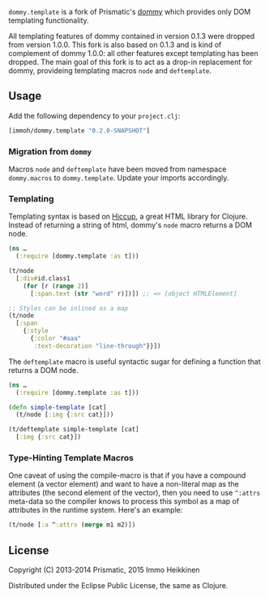 `dommy.template` is a fork of Prismatic's [dommy](https://github.com/Prismatic/dommy) which provides only DOM templating functionality.

All templating features of dommy contained in version 0.1.3 were dropped from version 1.0.0. This fork is also based on 0.1.3 and is kind of complement of dommy 1.0.0: all other features except templating has been dropped. The main goal of this fork is to act as a drop-in replacement for dommy, provideing templating macros `node` and `deftemplate`.

## Usage

Add the following dependency to your `project.clj`:

```clojure
[immoh/dommy.template "0.2.0-SNAPSHOT"]
```

### Migration from `dommy`

Macros `node` and `deftemplate` have been moved from namespace `dommy.macros` to `dommy.template`. Update your imports accordingly.

### Templating

Templating syntax is based on [Hiccup](https://github.com/weavejester/hiccup/), a great HTML library for Clojure. Instead of returning a string of html, dommy's `node` macro returns a DOM node.

```clojure
(ns …
  (:require [dommy.template :as t]))

(t/node
  [:div#id.class1
    (for [r (range 2)]
      [:span.text (str "word" r)])]) ;; => [object HTMLElement]

;; Styles can be inlined as a map
(t/node
  [:span
    {:style
      {:color "#aaa"
       :text-decoration "line-through"}}])
```

The `deftemplate` macro is useful syntactic sugar for defining a function that returns a DOM node.

```clojure
(ns …
  (:require [dommy.template :as t]))

(defn simple-template [cat]
  (t/node [:img {:src cat}]))

(t/deftemplate simple-template [cat]
  [:img {:src cat}])
```

### Type-Hinting Template Macros

One caveat of using the compile-macro is that if you have a compound element (a vector element) and want to have a non-literal map as the attributes (the second element of the vector), then you need to use <code>^:attrs</code> meta-data so the compiler knows to process this symbol as a map of attributes in the runtime system. Here's an example:

```clojure
(t/node [:a ^:attrs (merge m1 m2)])
```

## License

Copyright (C) 2013-2014 Prismatic, 2015 Immo Heikkinen

Distributed under the Eclipse Public License, the same as Clojure.
